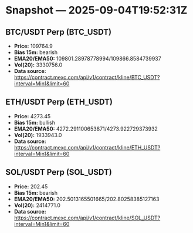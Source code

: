 # Snapshot — 2025-09-04T19:52:31Z

## BTC/USDT Perp (BTC_USDT)
- **Price:** 109764.9
- **Bias 15m:** bearish
- **EMA20/EMA50:** 109801.28978778994/109866.8584739937
- **Vol(20):** 3330756.0
- **Data source:** https://contract.mexc.com/api/v1/contract/kline/BTC_USDT?interval=Min1&limit=60

## ETH/USDT Perp (ETH_USDT)
- **Price:** 4273.45
- **Bias 15m:** bullish
- **EMA20/EMA50:** 4272.291100653871/4273.922729373932
- **Vol(20):** 1933943.0
- **Data source:** https://contract.mexc.com/api/v1/contract/kline/ETH_USDT?interval=Min1&limit=60

## SOL/USDT Perp (SOL_USDT)
- **Price:** 202.45
- **Bias 15m:** bearish
- **EMA20/EMA50:** 202.5013165501665/202.80258385127163
- **Vol(20):** 2414771.0
- **Data source:** https://contract.mexc.com/api/v1/contract/kline/SOL_USDT?interval=Min1&limit=60
